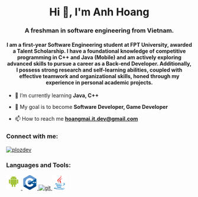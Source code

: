 <h1 align="center">Hi 👋, I'm Anh Hoang</h1>
<h3 align="center">A freshman in software engineering from Vietnam.</h3>
<h4 align="center">I am a first-year Software Engineering student at FPT University, awarded a Talent Scholarship. I have a foundational knowledge of competitive programming in C++ and Java (Mobile) and am actively exploring advanced skills to pursue a career as a Back-end Developer. Additionally, I possess strong research and self-learning abilities, coupled with effective teamwork and organizational skills, honed through my experience in personal academic projects.</h4>

- 🌱 I’m currently learning **Java, C++**

- 🎯 My goal is to become **Software Developer, Game Developer** 

- 📫 How to reach me **hoangmai.it.dev@gmail.com**

<h3 align="left">Connect with me:</h3>
<p align="left">
<a href="https://linkedin.com/in/plozdev" target="blank"><img align="center" src="https://raw.githubusercontent.com/rahuldkjain/github-profile-readme-generator/master/src/images/icons/Social/linked-in-alt.svg" alt="plozdev" height="30" width="40" /></a>
</p>

<h3 align="left">Languages and Tools:</h3>
<p align="left"> <a href="https://developer.android.com" target="_blank" rel="noreferrer"> <img src="https://raw.githubusercontent.com/devicons/devicon/master/icons/android/android-original-wordmark.svg" alt="android" width="40" height="40"/> </a> <a href="https://www.w3schools.com/cpp/" target="_blank" rel="noreferrer"> <img src="https://raw.githubusercontent.com/devicons/devicon/master/icons/cplusplus/cplusplus-original.svg" alt="cplusplus" width="40" height="40"/> </a> <a href="https://git-scm.com/" target="_blank" rel="noreferrer"> <img src="https://www.vectorlogo.zone/logos/git-scm/git-scm-icon.svg" alt="git" width="40" height="40"/> </a> <a href="https://www.java.com" target="_blank" rel="noreferrer"> <img src="https://raw.githubusercontent.com/devicons/devicon/master/icons/java/java-original.svg" alt="java" width="40" height="40"/> </a> </p>
